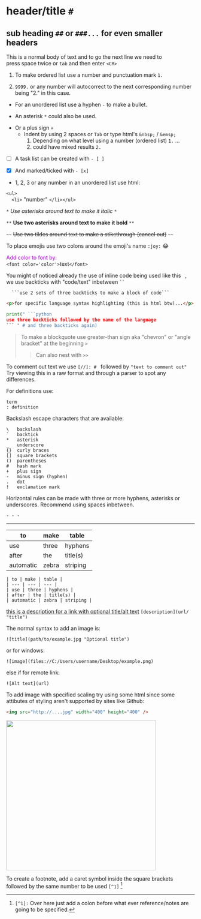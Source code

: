 # header/title `#`
## sub heading `##` or `###...` for even smaller headers
This is a normal body of text and to go the next line we need to  
press space twice or `tab` and then enter `<CR>`  
1. To make ordered list use a number and punctuation mark `1.`  

9999. `9999.` or any number will autocorrect to the next corresponding number being "2." in this case.  

- For an unordered list use a hyphen `-` to make a bullet.  
* An asterisk `*` could also be used.  
+ Or a plus sign `+`  
  - Indent by using 2 spaces or `Tab` or type html's `&nbsp;` / `&emsp;`  
    1. Depending on what level using a number (ordered list) `1.` ...  
    2. could have mixed results `2.`  

- [ ] A task list can be created with `- [ ]`  

- [x] And marked/ticked with `- [x]`  

<ul>  
  <li> 1, 2, 3 or any number in an unordered list use html: </li></ul>  

`<ul>`  
&emsp;`<li>` "number" `</li></ul>`  

`*` *Use asterisks around text to make it italic* `*`

`**` **Use two asterisks around text to make it bold** `**`

`~~` ~~Use two tildes around text to make a stikethrough (cancel out)~~ `~~`

To place emojis use two colons around the emoji's name `:joy:` :joy:

<font color='#af00d7'>Add color to font by:</font>  
`<font color='color'>`text`</font>`  

You might of noticed already the use of inline code being used like this ` `, we
use backticks with "code/text" inbetween ` `` `

```
  ```use 2 sets of three backticks to make a block of code```
```
```html
<p>for specific language syntax highlighting (this is html btw)...</p>
```
```python
print(" ```python
use three backticks followed by the name of the language
``` " # and three backticks again)
```

> To make a blockquote use greater-than sign aka "chevron" or "angle bracket" at the beginning `>`
>> Can also nest with `>>`

To comment out text we use `[//]: # ` followed by `"text to comment out"`  
Try viewing this in a raw format and through a parser to spot any differences.


[//]: # "lanigiro taht ton m'I esuaceb txet esrever emos tsuJ"

For definitions use:
```
term
: definition
```
Backslash escape characters that are available:
```
\   backslash
`   backtick
*   asterisk
_   underscore
{}  curly braces
[]  square brackets
()  parentheses
#   hash mark
+   plus sign
-   minus sign (hyphen)
.   dot
!   exclamation mark  
```

Horizontal rules can be made with three or more hyphens, asterisks or underscores. Recommend using spaces inbetween.  

`- - -`
- - -
| to | make | table |
| --- | --- | --- |
| use | three | hyphens |
| after | the | title(s) |
| automatic | zebra | striping |

```
| to | make | table |
| --- | --- | --- |
| use | three | hyphens |
| after | the | title(s) |
| automatic | zebra | striping |
```

[//]: # "[this is a description for a link](https://github.com/srdusr/notes/blob/main/languages/markdown.md) `[description](url)`"


[this is a description for a link with optional title/alt text](https://fwesh.yonle.repl.co/ "Rick Roll") `[description](url/ "title")`

The normal syntax to add an image is:
```
![title](path/to/example.jpg "Optional title")
```
or for windows:
```
![image](files://C:/Users/username/Desktop/example.png)
```
else if for remote link:
```
![Alt text](url)
```
To add image with specified scaling try using some html since some attibutes of styling aren't supported by sites like Github:
```html
<img src="http://....jpg" width="400" height="400" />
```
<img src="https://velog.velcdn.com/images/zmdlw/post/eb240f7b-ee94-49ae-8c22-b35873db6dc0/image.jpg" width="400" />

To create a footnote, add a caret symbol inside the square brackets followed by the same number to be used `[^1]` [^1]
[^1]: `[^1]:` Over here just add a colon before what ever reference/notes are
  going to be specified.
